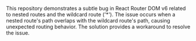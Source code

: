 This repository demonstrates a subtle bug in React Router DOM v6 related to nested routes and the wildcard route ('*').  The issue occurs when a nested route's path overlaps with the wildcard route's path, causing unexpected routing behavior.  The solution provides a workaround to resolve the issue.